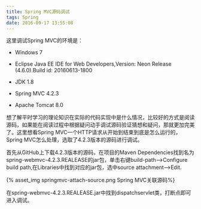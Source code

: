 ```yaml
---
title: Spring MVC源码调试
tags: Spring
date: 2016-09-17 13:55:08
---
```



这里调试Spring MVC的环境是：

* Windows 7

* Eclipse Java EE IDE for Web Developers,Version: Neon Release (4.6.0).Build id: 20160613-1800

* JDK 1.8

* Spring MVC 4.2.3

* Apache Tomcat 8.0

想了解平时学习的理论知识在实际的代码实现中是什么情况，比较好的方式是阅读源码，如果能在阅读过程中根据疑问动手调试源码验证猜想和疑问，那就更加完美了。这里想看Spring MVC一个HTTP请求从开始到结束到底是怎么运行的，Spring MVC怎么处理，选取了4.2.3版本的源码进行调试。

<!-- more -->

首先从GitHub上下载4.2.3版本的源码，在项目的Maven Dependencies找到名为spring-webmvc-4.2.3.REALEASE的jar包，单击右键build-path-->Configure build path,在Libraries中找到对应的jar包，选中source attachment-->Edit.

{% asset_img springmvc-attach-source.png Spring MVC关联源码%}

在spring-webmvc-4.2.3.REALEASE.jar中找到dispatchservlet类，打断点即可进入调试。